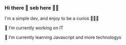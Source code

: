 ### Hi there 👋 seb here 🐱‍👤

<!--
**sebastian031093/sebastian031093** is a ✨ _special_ ✨ repository because its `README.md` (this file) appears on your GitHub profile.
Here are some ideas to get you started:
-->

I'm a simple dev, and enjoy to be a curios 🧬🦚🤖

🔭 I’m currently working on IT

🌱 I’m currently learning Javascript and more technologys
